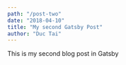 ```yaml
---
path: "/post-two"
date: "2018-04-10"
title: "My second Gatsby Post"
author: "Duc Tai"
---
```


This is my second blog post in Gatsby